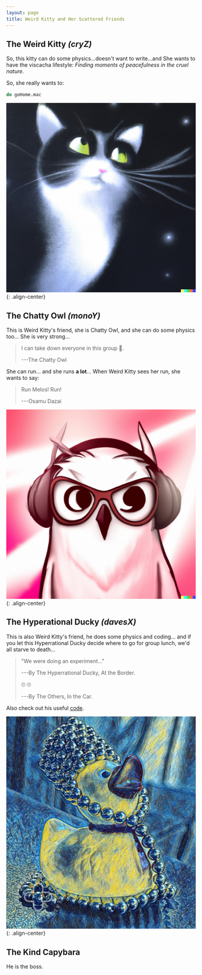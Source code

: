 ```yaml
---
layout: page
title: Weird Kitty and Her Scattered Friends
---
```


## The Weird Kitty  _(cryZ)_
So, this kitty can do some physics...doesn't want to write...and She wants to have the viscacha lifestyle: _Finding moments of peacefulness in the cruel nature._

So, she really wants to:
```sh
do goHome.mac
```
![placeholder](/kitty.jpeg){: .align-center}

## The Chatty Owl  _(monoY)_
This is Weird Kitty's friend, she is Chatty Owl, and she can do some physics too... She is very strong... 

> I can take down everyone in this group :slightly_smiling_face:.
> 
> ---The Chatty Owl

She can run... and she runs **a lot**... When Weird Kitty sees her run, she wants to say:
>Run Melos! Run!
>
>---Osamu Dazai

![placeholder](/owl.jpeg){: .align-center}

## The Hyperational Ducky   _(davesX)_
This is also Weird Kitty's friend, he does some physics and coding... and if you let this Hyperrational Ducky decide where to go for group lunch, we'd all starve to death...
> "We were doing an experiment..."
> 
> ---By The Hyperrational Ducky, At the Border.
> 
> :roll_eyes: :roll_eyes:
> 
> ---By The Others, In the Car.

Also check out his useful <a href="https://github.com/Dobrowod?tab=repositories">code</a>.

![placeholder](/duck.jpeg){: .align-center}

## The Kind Capybara
He is the boss. 
